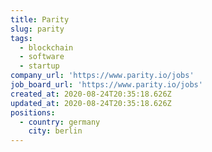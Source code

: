 ```yaml
---
title: Parity
slug: parity
tags:
  - blockchain
  - software
  - startup
company_url: 'https://www.parity.io/jobs'
job_board_url: 'https://www.parity.io/jobs'
created_at: 2020-08-24T20:35:18.626Z
updated_at: 2020-08-24T20:35:18.626Z
positions:
  - country: germany
    city: berlin
---
```


